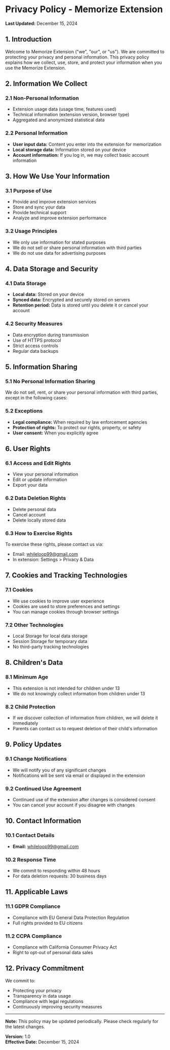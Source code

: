 # Privacy Policy - Memorize Extension

**Last Updated:** December 15, 2024

## 1. Introduction

Welcome to Memorize Extension ("we", "our", or "us"). We are committed to protecting your privacy and personal information. This privacy policy explains how we collect, use, store, and protect your information when you use the Memorize Extension.

## 2. Information We Collect

### 2.1 Non-Personal Information

- Extension usage data (usage time, features used)
- Technical information (extension version, browser type)
- Aggregated and anonymized statistical data

### 2.2 Personal Information

- **User input data:** Content you enter into the extension for memorization
- **Local storage data:** Information stored on your device
- **Account information:** If you log in, we may collect basic account information

## 3. How We Use Your Information

### 3.1 Purpose of Use

- Provide and improve extension services
- Store and sync your data
- Provide technical support
- Analyze and improve extension performance

### 3.2 Usage Principles

- We only use information for stated purposes
- We do not sell or share personal information with third parties
- We do not use data for advertising purposes

## 4. Data Storage and Security

### 4.1 Data Storage

- **Local data:** Stored on your device
- **Synced data:** Encrypted and securely stored on servers
- **Retention period:** Data is stored until you delete it or cancel your account

### 4.2 Security Measures

- Data encryption during transmission
- Use of HTTPS protocol
- Strict access controls
- Regular data backups

## 5. Information Sharing

### 5.1 No Personal Information Sharing

We do not sell, rent, or share your personal information with third parties, except in the following cases:

### 5.2 Exceptions

- **Legal compliance:** When required by law enforcement agencies
- **Protection of rights:** To protect our rights, property, or safety
- **User consent:** When you explicitly agree

## 6. User Rights

### 6.1 Access and Edit Rights

- View your personal information
- Edit or update information
- Export your data

### 6.2 Data Deletion Rights

- Delete personal data
- Cancel account
- Delete locally stored data

### 6.3 How to Exercise Rights

To exercise these rights, please contact us via:

- Email: [whileloop99@gmail.com](mailto:whileloop99@gmail.com)
- In extension: Settings > Privacy & Data

## 7. Cookies and Tracking Technologies

### 7.1 Cookies

- We use cookies to improve user experience
- Cookies are used to store preferences and settings
- You can manage cookies through browser settings

### 7.2 Other Technologies

- Local Storage for local data storage
- Session Storage for temporary data
- No third-party tracking technologies

## 8. Children's Data

### 8.1 Minimum Age

- This extension is not intended for children under 13
- We do not knowingly collect information from children under 13

### 8.2 Child Protection

- If we discover collection of information from children, we will delete it immediately
- Parents can contact us to request deletion of their child's information

## 9. Policy Updates

### 9.1 Change Notifications

- We will notify you of any significant changes
- Notifications will be sent via email or displayed in the extension

### 9.2 Continued Use Agreement

- Continued use of the extension after changes is considered consent
- You can cancel your account if you disagree with changes

## 10. Contact Information

### 10.1 Contact Details

- **Email:** [whileloop99@gmail.com](mailto:whileloop99@gmail.com)

### 10.2 Response Time

- We commit to responding within 48 hours
- For data deletion requests: 30 business days

## 11. Applicable Laws

### 11.1 GDPR Compliance

- Compliance with EU General Data Protection Regulation
- Full rights provided to EU citizens

### 11.2 CCPA Compliance

- Compliance with California Consumer Privacy Act
- Right to opt-out of personal data sales

## 12. Privacy Commitment

We commit to:

- Protecting your privacy
- Transparency in data usage
- Compliance with legal regulations
- Continuously improving security measures

---

**Note:** This policy may be updated periodically. Please check regularly for the latest changes.

**Version:** 1.0  
**Effective Date:** December 15, 2024

